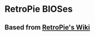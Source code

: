 # RetroPie BIOSes

## Based from [RetroPie's Wiki](https://github.com/RetroPie/RetroPie-Setup/wiki/Supported-Systems)
